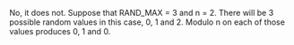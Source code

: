 No, it does not.  Suppose that RAND_MAX = 3 and n = 2.  There will be 3 possible random values in this case, 0, 1 and 2.
Modulo n on each of those values produces 0, 1 and 0.